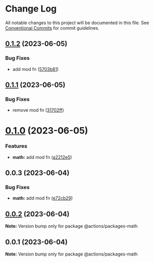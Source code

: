 # Change Log

All notable changes to this project will be documented in this file.
See [Conventional Commits](https://conventionalcommits.org) for commit guidelines.

## [0.1.2](https://github.com/ashleyjtaylor/actions/compare/@actions/packages-math@0.1.1...@actions/packages-math@0.1.2) (2023-06-05)


### Bug Fixes

* add mod fn ([5703b81](https://github.com/ashleyjtaylor/actions/commit/5703b8105ad2b9bdbb192de4bf71513dae9ada88))





## [0.1.1](https://github.com/ashleyjtaylor/actions/compare/@actions/packages-math@0.1.0...@actions/packages-math@0.1.1) (2023-06-05)


### Bug Fixes

* remove mod fn ([31702ff](https://github.com/ashleyjtaylor/actions/commit/31702ff87fae0b4adf0dc7c0ce4222b95c269b7f))





# [0.1.0](https://github.com/ashleyjtaylor/actions/compare/@actions/packages-math@0.0.3...@actions/packages-math@0.1.0) (2023-06-05)


### Features

* **math:** add mod fn ([a2212e5](https://github.com/ashleyjtaylor/actions/commit/a2212e5ff707450344383a3a9806b84ab4e05420))





## 0.0.3 (2023-06-04)


### Bug Fixes

* **math:** add mod fn ([e72cb29](https://github.com/ashleyjtaylor/actions/commit/e72cb299d009b950e27980fd72799ef5e9635df2))





## [0.0.2](https://github.com/ashleyjtaylor/actions/compare/@actions/packages-math@0.0.1...@actions/packages-math@0.0.2) (2023-06-04)

**Note:** Version bump only for package @actions/packages-math





## 0.0.1 (2023-06-04)

**Note:** Version bump only for package @actions/packages-math
